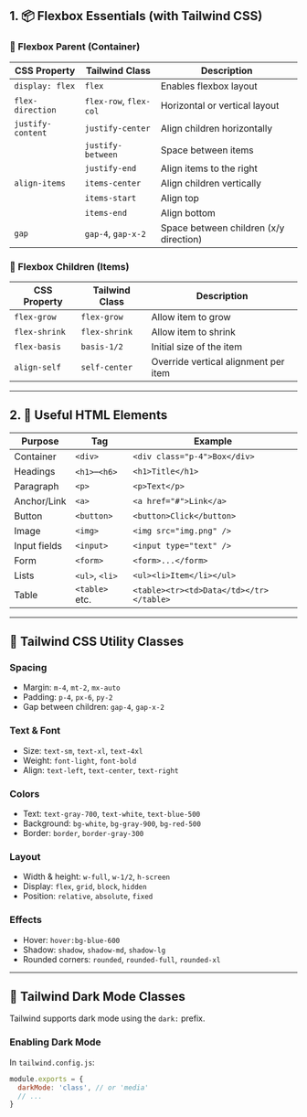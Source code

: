 ## 1. 📦 Flexbox Essentials (with Tailwind CSS)

### 🔹 Flexbox Parent (Container)

| CSS Property           | Tailwind Class         | Description                                      |
|------------------------|------------------------|--------------------------------------------------|
| `display: flex`        | `flex`                 | Enables flexbox layout                           |
| `flex-direction`       | `flex-row`, `flex-col` | Horizontal or vertical layout                    |
| `justify-content`      | `justify-center`       | Align children horizontally                      |
|                        | `justify-between`      | Space between items                              |
|                        | `justify-end`          | Align items to the right                         |
| `align-items`          | `items-center`         | Align children vertically                        |
|                        | `items-start`          | Align top                                        |
|                        | `items-end`            | Align bottom                                     |
| `gap`                  | `gap-4`, `gap-x-2`     | Space between children (x/y direction)           |

### 🔸 Flexbox Children (Items)

| CSS Property         | Tailwind Class     | Description                             |
|----------------------|--------------------|-----------------------------------------|
| `flex-grow`          | `flex-grow`        | Allow item to grow                      |
| `flex-shrink`        | `flex-shrink`      | Allow item to shrink                    |
| `flex-basis`         | `basis-1/2`        | Initial size of the item                |
| `align-self`         | `self-center`      | Override vertical alignment per item    |

---

## 2. 🧱 Useful HTML Elements

| Purpose           | Tag           | Example                        |
|-------------------|----------------|--------------------------------|
| Container         | `<div>`        | `<div class="p-4">Box</div>`   |
| Headings          | `<h1>`–`<h6>`  | `<h1>Title</h1>`               |
| Paragraph         | `<p>`          | `<p>Text</p>`                  |
| Anchor/Link       | `<a>`          | `<a href="#">Link</a>`         |
| Button            | `<button>`     | `<button>Click</button>`       |
| Image             | `<img>`        | `<img src="img.png" />`        |
| Input fields      | `<input>`      | `<input type="text" />`        |
| Form              | `<form>`       | `<form>...</form>`             |
| Lists             | `<ul>`, `<li>` | `<ul><li>Item</li></ul>`       |
| Table             | `<table>` etc. | `<table><tr><td>Data</td></tr></table>` |

---

## 🎨 Tailwind CSS Utility Classes

### Spacing
- Margin: `m-4`, `mt-2`, `mx-auto`
- Padding: `p-4`, `px-6`, `py-2`
- Gap between children: `gap-4`, `gap-x-2`

### Text & Font
- Size: `text-sm`, `text-xl`, `text-4xl`
- Weight: `font-light`, `font-bold`
- Align: `text-left`, `text-center`, `text-right`

### Colors
- Text: `text-gray-700`, `text-white`, `text-blue-500`
- Background: `bg-white`, `bg-gray-900`, `bg-red-500`
- Border: `border`, `border-gray-300`

### Layout
- Width & height: `w-full`, `w-1/2`, `h-screen`
- Display: `flex`, `grid`, `block`, `hidden`
- Position: `relative`, `absolute`, `fixed`

### Effects
- Hover: `hover:bg-blue-600`
- Shadow: `shadow`, `shadow-md`, `shadow-lg`
- Rounded corners: `rounded`, `rounded-full`, `rounded-xl`

---

## 🌙 Tailwind Dark Mode Classes

Tailwind supports dark mode using the `dark:` prefix.

### Enabling Dark Mode
In `tailwind.config.js`:
```js
module.exports = {
  darkMode: 'class', // or 'media'
  // ...
}